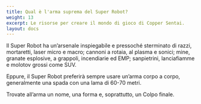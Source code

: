 ```yaml
---
title: Qual è l'arma suprema del Super Robot?
weight: 13
excerpt: Le risorse per creare il mondo di gioco di Copper Sentai.
layout: docs
---
```

Il Super Robot ha un’arsenale inspiegabile e pressoché sterminato di razzi, mortaretti, laser micro e macro; cannoni a rotaia, al plasma e sonici; mine, granate esplosive, a grappoli, incendiarie ed EMP; sanpietrini, lanciafiamme e molotov grossi come SUV. 

Eppure, il Super Robot preferirà sempre usare un’arma corpo a corpo, generalmente una spada con una lama di 60-70 metri.

Trovate all’arma un nome, una forma e, soprattutto, un Colpo finale.

